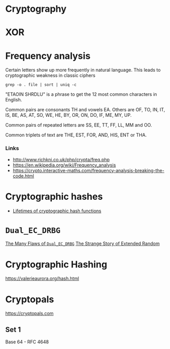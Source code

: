 
# Cryptography

# XOR


# Frequency analysis

Certain letters show up more frequently in natural language. This leads to cryptographic weakness in classic ciphers

```shell
grep -o . file | sort | uniq -c
```

"ETAOIN SHRDLU" is a phrase to get the 12 most common characters in English.

Common pairs are consonants TH and vowels EA. Others are OF, TO, IN, IT, IS, BE, AS, AT, SO, WE, HE, BY, OR, ON, DO, IF, ME, MY, UP.

Common pairs of repeated letters are SS, EE, TT, FF, LL, MM and OO.

Common triplets of text are THE, EST, FOR, AND, HIS, ENT or THA.


### Links

- <http://www.richkni.co.uk/php/crypta/freq.php>
- <https://en.wikipedia.org/wiki/Frequency_analysis>
- <https://crypto.interactive-maths.com/frequency-analysis-breaking-the-code.html>


# Cryptographic hashes

- [Lifetimes of cryptographic hash functions](http://valerieaurora.org/hash.html)


# `Dual_EC_DRBG`

[The Many Flaws of `Dual_EC_DRBG`](https://blog.cryptographyengineering.com/2013/09/18/the-many-flaws-of-dualecdrbg/) [The Strange Story of Extended Random](https://blog.cryptographyengineering.com/2017/12/19/the-strange-story-of-extended-random/)


# Cryptographic Hashing

<https://valerieaurora.org/hash.html>


# Cryptopals

<https://cryptopals.com>


## Set 1

Base 64 - RFC 4648
